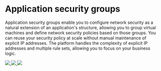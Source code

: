 # Application security groups
Application security groups enable you to configure network security as a natural extension of an application's structure, allowing you to group virtual machines and define network security policies based on those groups. You can reuse your security policy at scale without manual maintenance of explicit IP addresses. The platform handles the complexity of explicit IP addresses and multiple rule sets, allowing you to focus on your business logic. 


<a href="https://portal.azure.com/#create/Microsoft.Template/uri/https%3A%2F%2Fgithub.com%2Fazure-in-action%2Freal-life-cases%2Fblob%2Fmaster%2Fasg-nsg-in-action%2Fazuredeploy.json" target="_blank">
    <img src="https://azurecomcdn.azureedge.net/mediahandler/acomblog/media/Default/blog/deploybutton.png"/>
</a>
<a href="https://azuredeploy.net/?repository=https%3A%2F%2Fgithub.com%2Fazure-in-action%2Freal-life-cases%2Fblob%2Fmaster%2Fasg-nsg-in-action%2Fazuredeploy.json" target="_blank">
    <img src="https://azurecomcdn.azureedge.net/mediahandler/acomblog/media/Default/blog/deploybutton.png"/>
</a>
<a href="http://armviz.io/#/?load=https://github.com/azure-in-action/real-life-cases/blob/master/asg-nsg-in-action/azuredeploy.json" target="_blank">
 <img src="https://azurecomcdn.azureedge.net/mediahandler/acomblog/media/Default/blog/deploybutton.png"/>
</a>
